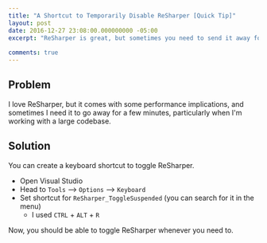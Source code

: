 ```yaml
---
title: "A Shortcut to Temporarily Disable ReSharper [Quick Tip]"
layout: post
date: 2016-12-27 23:08:00.000000000 -05:00
excerpt: "ReSharper is great, but sometimes you need to send it away for a bit."
  
comments: true
---
```

## Problem
I love ReSharper, but it comes with some performance implications, and sometimes I need it to go away for a few minutes, particularly when I'm working with a large codebase.

## Solution
You can create a keyboard shortcut to toggle ReSharper.
* Open Visual Studio
* Head to `Tools` --> `Options` --> `Keyboard`
* Set shortcut for `ReSharper_ToggleSuspended` (you can search for it in the menu)
  * I used `CTRL` + `ALT` + `R`

Now, you should be able to toggle ReSharper whenever you need to.